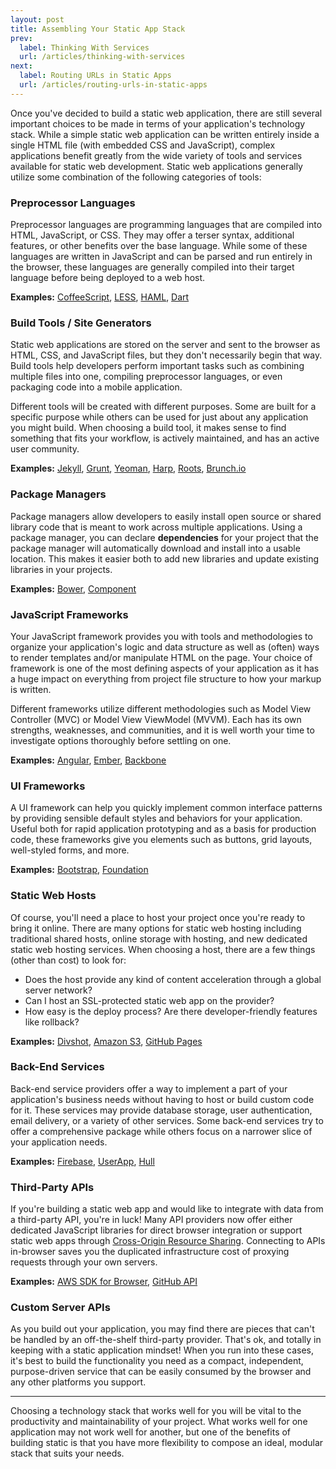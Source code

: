 ```yaml
---
layout: post
title: Assembling Your Static App Stack
prev:
  label: Thinking With Services
  url: /articles/thinking-with-services
next:
  label: Routing URLs in Static Apps
  url: /articles/routing-urls-in-static-apps
---
```


Once you've decided to build a static web application, there are still several important choices
to be made in terms of your application's technology stack. While a simple static web application
can be written entirely inside a single HTML file (with embedded CSS and JavaScript), complex
applications benefit greatly from the wide variety of tools and services available for static
web development. Static web applications generally utilize some combination of the following
categories of tools:

### Preprocessor Languages

Preprocessor languages are programming languages that are compiled into HTML, JavaScript, or CSS.
They may offer a terser syntax, additional features, or other benefits over the base language.
While some of these languages are written in JavaScript and can be parsed and run entirely in the
browser, these languages are generally compiled into their target language before being deployed
to a web host.

**Examples:** [CoffeeScript](http://coffeescript.org), [LESS](http://www.lesscss.org/), [HAML](http://haml.info/), [Dart](https://www.dartlang.org/)

### Build Tools / Site Generators

Static web applications are stored on the server and sent to the browser as HTML,
CSS, and JavaScript files, but they don't necessarily begin that way. Build tools help developers
perform important tasks such as combining multiple files into one, compiling preprocessor languages,
or even packaging code into a mobile application.

Different tools will be created with different purposes. Some are built for a specific purpose
while others can be used for just about any application you might build. When choosing a build
tool, it makes sense to find something that fits your workflow, is actively maintained, and
has an active user community.

**Examples:** [Jekyll](http://jekyllrb.com/), [Grunt](http://gruntjs.com/), [Yeoman](http://yeoman.io/), [Harp](http://harpjs.com/), [Roots](http://roots.cx/), [Brunch.io](http://brunch.io/)

### Package Managers

Package managers allow developers to easily install open source or shared library code that is meant
to work across multiple applications. Using a package manager, you can declare **dependencies** for
your project that the package manager will automatically download and install into a usable location.
This makes it easier both to add new libraries and update existing libraries in your projects.

**Examples:** [Bower](http://bower.io/), [Component](http://component.io)

### JavaScript Frameworks

Your JavaScript framework provides you with tools and methodologies to organize your application's logic
and data structure as well as (often) ways to render templates and/or manipulate HTML on the page. Your choice
of framework is one of the most defining aspects of your application as it has a huge impact on everything
from project file structure to how your markup is written.

Different frameworks utilize different methodologies such as Model View Controller (MVC) or Model View
ViewModel (MVVM). Each has its own strengths, weaknesses, and communities, and it is well worth your time to
investigate options thoroughly before settling on one.

**Examples:** [Angular](http://angularjs.org/), [Ember](http://emberjs.com/), [Backbone](http://backbonejs.org/)

### UI Frameworks

A UI framework can help you quickly implement common interface patterns by providing sensible default styles and
behaviors for your application. Useful both for rapid application prototyping and as a basis for production code,
these frameworks give you elements such as buttons, grid layouts, well-styled forms, and more.

**Examples:** [Bootstrap](http://getbootstrap.com), [Foundation](http://foundation.zurb.com)

### Static Web Hosts

Of course, you'll need a place to host your project once you're ready to bring it online. There are many options
for static web hosting including traditional shared hosts, online storage with hosting, and new dedicated static
web hosting services. When choosing a host, there are a few things (other than cost) to look for:

* Does the host provide any kind of content acceleration through a global server network?
* Can I host an SSL-protected static web app on the provider?
* How easy is the deploy process? Are there developer-friendly features like rollback?

**Examples:** [Divshot](http://www.divshot.io/), [Amazon S3](http://aws.amazon.com/s3/), [GitHub Pages](http://pages.github.com/)

### Back-End Services

Back-end service providers offer a way to implement a part of your application's business needs without having to host
or build custom code for it. These services may provide database storage, user authentication, email delivery, or
a variety of other services. Some back-end services try to offer a comprehensive package while others focus on a narrower
slice of your application needs.

**Examples:** [Firebase](http://www.firebase.com/), [UserApp](http://userapp.io), [Hull](http://hull.io)

### Third-Party APIs

If you're building a static web app and would like to integrate with data from a third-party API, you're in luck!
Many API providers now offer either dedicated JavaScript libraries for direct browser integration or support static
web apps through [Cross-Origin Resource Sharing](https://developer.mozilla.org/en-US/docs/HTTP/Access_control_CORS).
Connecting to APIs in-browser saves you the duplicated infrastructure cost of proxying requests through your own servers.

**Examples:** [AWS SDK for Browser](http://aws.amazon.com/sdkforbrowser/), [GitHub API](http://developer.github.com/v3/)

### Custom Server APIs

As you build out your application, you may find there are pieces that can't be handled by an off-the-shelf third-party
provider. That's ok, and totally in keeping with a static application mindset! When you run into these cases, it's best
to build the functionality you need as a compact, independent, purpose-driven service that can be easily consumed by the
browser and any other platforms you support. 

---

Choosing a technology stack that works well for you will be vital to the productivity and maintainability of your project.
What works well for one application may not work well for another, but one of the benefits of building static is that
you have more flexibility to compose an ideal, modular stack that suits your needs.
